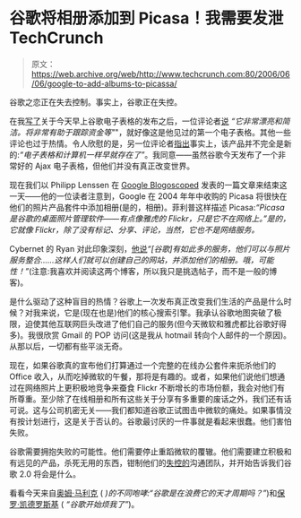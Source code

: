 # 谷歌将相册添加到 Picasa！我需要发泄 TechCrunch

> 原文：<https://web.archive.org/web/http://www.techcrunch.com:80/2006/06/06/google-to-add-albums-to-picassa/>

谷歌之恋正在失去控制。事实上，谷歌正在失控。

在我[写了](https://web.archive.org/web/20230218044506/https://techcrunch.com/2006/06/06/google-spreadsheets-almost-launches/)关于今天早上谷歌电子表格的发布之后，一位评论者[说](https://web.archive.org/web/20230218044506/https://techcrunch.com/2006/06/06/google-spreadsheets-almost-launches/#comment-65039) *“它非常漂亮和简洁。将非常有助于跟踪资金等"*"，就好像这是他见过的第一个电子表格。其他一些评论也过于热情。令人欣慰的是，另一位评论者[指出](https://web.archive.org/web/20230218044506/https://techcrunch.com/2006/06/06/google-spreadsheets-almost-launches/#comment-65079)事实上，该产品并不完全是新的:*“电子表格和计算机一样早就存在了”*。我同意——虽然谷歌今天发布了一个非常好的 Ajax 电子表格，但他们并没有真正改变世界。

现在我们以 Philipp Lenssen 在 [Google Blogoscoped](https://web.archive.org/web/20230218044506/http://blog.outer-court.com/archive/2006-06-07-n12.html) 发表的一篇文章来结束这一天——他的一位读者注意到，Google 在 2004 年年中收购的 Picasa 将很快在他们的照片产品套件中添加相册(是的，相册)。菲利普这样描述 Picasa:*“Picasa 是谷歌的桌面照片管理软件——有点像雅虎的 Flickr，只是它不在网络上。”是的，它就像 Flickr，除了没有标记、分享、评论，当然，它也不是网络服务。*

Cybernet 的 Ryan 对此印象深刻，[他说](https://web.archive.org/web/20230218044506/http://tech.cybernetnews.com/2006/06/06/watch-out-flickr-google-is-coming/)*“[谷歌]有如此多的服务，他们可以与照片服务整合……这样人们就可以创建自己的网站，并添加他们的相册。哦，可能性！”*(注意:我喜欢并阅读这两个博客，所以我只是挑选帖子，而不是一般的博客)。

是什么驱动了这种盲目的热情？谷歌上一次发布真正改变我们生活的产品是什么时候？对我来说，它是(现在也是)他们的核心搜索引擎。我承认谷歌地图突破了极限，迫使其他互联网巨头改进了他们自己的服务(但今天微软和雅虎都比谷歌好得多)。我很欣赏 Gmail 的 POP 访问(这是我从 hotmail 转向个人邮件的一个原因)。从那以后，一切都有些平淡无奇。

现在，如果谷歌真的宣布他们打算通过一个完整的在线办公套件来扼杀他们的 Office 收入，从而吃掉微软的午餐，那将是有趣的。或者，如果他们说他们想通过在网络照片上更积极地竞争来蚕食 Flickr 不断增长的市场份额，我会对他们有所尊重。至少除了在线相册和所有这些关于分享有多重要的废话之外，我们还有话可说。这与公司机密无关——我们都知道谷歌正试图击中微软的痛处。如果事情没有按计划进行，这是关于否认的。谷歌最讨厌的一件事就是看起来很蠢。他们害怕失败。

谷歌需要拥抱失败的可能性。他们需要停止重蹈微软的覆辙。他们需要建立积极和有远见的产品，杀死无用的东西，钳制他们的[失控的](https://web.archive.org/web/20230218044506/http://weblog.infoworld.com/udell/2006/06/03.html#a1461)沟通团队，并开始告诉我们谷歌 2.0 将会是什么。

看看今天来自[奥姆·马利克](https://web.archive.org/web/20230218044506/http://gigaom.com/2006/06/06/is-google-wasting-its-genius-cycles/) ( *)的不同咆哮:“谷歌是在浪费它的天才周期吗？”*)和[保罗·凯德罗斯基](https://web.archive.org/web/20230218044506/http://paul.kedrosky.com/archives/2006/06/05/googles_new_web.html) ( *“谷歌开始烦我了”*)。